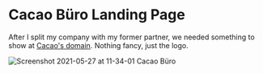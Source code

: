 # Cacao Büro Landing Page

After I split my company with my former partner, we needed something to show at [Cacao's domain](http://www.cacaoburo.com). Nothing fancy, just the logo.

![Screenshot 2021-05-27 at 11-34-01 Cacao Büro](https://user-images.githubusercontent.com/34423371/119845239-7a134600-bedf-11eb-9d1c-779cb90832e5.png)
